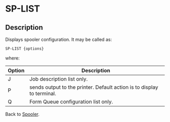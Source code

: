 # SP-LIST

<PageHeader />

## Description

Displays spooler configuration. It may be called as:

```
SP-LIST {options}
```

where:


| Option | Description |
| --- | --- |
| J | Job description list only. |
| P | sends output to the printer. Default action is to display to terminal. |
| Q | Form Queue configuration list only. |

Back to [Spooler](./../jbase-spooler).
